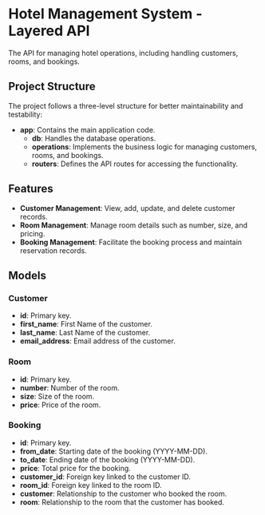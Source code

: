# Hotel Management System - Layered API

The API for managing hotel operations, including handling customers, rooms, and bookings.

## Project Structure

The project follows a three-level structure for better maintainability and testability:

- **app**: Contains the main application code.
    - **db**: Handles the database operations.
    - **operations**: Implements the business logic for managing customers, rooms, and bookings.
    - **routers**: Defines the API routes for accessing the functionality.

## Features

- **Customer Management**: View, add, update, and delete customer records.
- **Room Management**: Manage room details such as number, size, and pricing.
- **Booking Management**: Facilitate the booking process and maintain reservation records.

## Models

### Customer

- **id**: Primary key.
- **first_name**: First Name of the customer.
- **last_name**: Last Name of the customer.
- **email_address**: Email address of the customer.

### Room

- **id**: Primary key.
- **number**: Number of the room.
- **size**: Size of the room.
- **price**: Price of the room.

### Booking

- **id**: Primary key.
- **from_date**: Starting date of the booking (YYYY-MM-DD).
- **to_date**: Ending date of the booking (YYYY-MM-DD).
- **price**: Total price for the booking.
- **customer_id**: Foreign key linked to the customer ID.
- **room_id**: Foreign key linked to the room ID.
- **customer**: Relationship to the customer who booked the room.
- **room**: Relationship to the room that the customer has booked.
